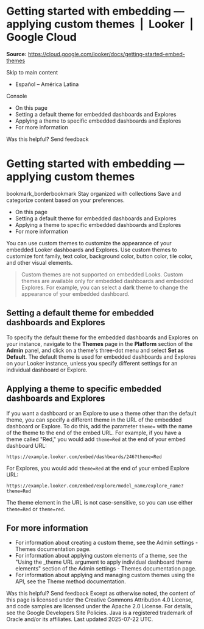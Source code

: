 # Getting started with embedding — applying custom themes  |  Looker  |  Google Cloud

**Source:** https://cloud.google.com/looker/docs/getting-started-embed-themes

Skip to main content 
  * Español – América Latina

Console 


  * On this page
  * Setting a default theme for embedded dashboards and Explores
  * Applying a theme to specific embedded dashboards and Explores
  * For more information




Was this helpful?
Send feedback 
#  Getting started with embedding — applying custom themes
bookmark_borderbookmark Stay organized with collections  Save and categorize content based on your preferences.
  * On this page
  * Setting a default theme for embedded dashboards and Explores
  * Applying a theme to specific embedded dashboards and Explores
  * For more information


You can use custom themes to customize the appearance of your embedded Looker dashboards and Explores. Use custom themes to customize font family, text color, background color, button color, tile color, and other visual elements.
> Custom themes are not supported on embedded Looks. Custom themes are available only for embedded dashboards and embedded Explores.
For example, you can select a **dark** theme to change the appearance of your embedded dashboard.
## Setting a default theme for embedded dashboards and Explores
To specify the default theme for the embedded dashboards and Explores on your instance, navigate to the **Themes** page in the **Platform** section of the **Admin** panel, and click on a theme's three-dot menu and select **Set as Default**.
The default theme is used for embedded dashboards and Explores on your Looker instance, unless you specify different settings for an individual dashboard or Explore.
## Applying a theme to specific embedded dashboards and Explores
If you want a dashboard or an Explore to use a theme other than the default theme, you can specify a different theme in the URL of the embedded dashboard or Explore. To do this, add the parameter `theme=` with the name of the theme to the end of the embed URL. For example, if you have a theme called "Red," you would add `theme=Red` at the end of your embed dashboard URL:
```
https://example.looker.com/embed/dashboards/246?theme=Red

```

For Explores, you would add `theme=Red` at the end of your embed Explore URL:
```
https://example.looker.com/embed/explore/model_name/explore_name?theme=Red

```

The theme element in the URL is not case-sensitive, so you can use either `theme=Red` or `theme=red`.
## For more information
  * For information about creating a custom theme, see the Admin settings - Themes documentation page.
  * For information about applying custom elements of a theme, see the "Using the _theme URL argument to apply individual dashboard theme elements" section of the Admin settings - Themes documentation page.
  * For information about applying and managing custom themes using the API, see the Theme method documentation.


Was this helpful?
Send feedback 
Except as otherwise noted, the content of this page is licensed under the Creative Commons Attribution 4.0 License, and code samples are licensed under the Apache 2.0 License. For details, see the Google Developers Site Policies. Java is a registered trademark of Oracle and/or its affiliates.
Last updated 2025-07-22 UTC.


